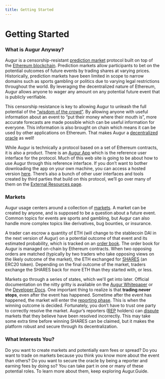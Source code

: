 ```yaml
---
title: Getting Started
---
```

# Getting Started

### What is Augur Anyway?

Augur is a censorship-resistant [prediction market](https://en.wikipedia.org/wiki/Prediction_market) protocol built on top of the [Ethereum blockchain](https://www.ethereum.org/). Prediction markets allow participants to bet on the potential outcomes of future events by trading shares at varying prices. Historically, prediction markets have been limited in scope to narrow domains such as sports gambling or politics due to varying legal restrictions throughout the world. By leveraging the decentralized nature of Ethereum, Augur allows anyone to wager any amount on any potential future event that is publicly verifiable. 

This censorship resistance is key to allowing Augur to unleash the full potential of the [“wisdom of the crowd”](https://en.wikipedia.org/wiki/Wisdom_of_the_crowd). By allowing anyone with useful information about an event to “put their money where their mouth is”, more accurate forecasts are made possible which can be useful information for everyone. This information is also brought on chain which means it can be used by other applications on Ethereum. That makes Augur a [decentralized oracle](https://augur.guide/glossary.html#Decentralized%20Oracle) as well!

While Augur is technically a protocol based on a set of Ethereum contracts, it is also a product. There is an [Augur App](https://www.augur.net/#download) which is the reference user interface for the protocol. Much of this web site is going to be about how to use Augur through this reference interface. If you don’t want to bother downloading the app on your own machine, you can access a hosted version [here](https://augur.casino). There’s also a bunch of other user interfaces and tools created by third parties that build on this protocol, we’ll go over many of them on the [External Resources page](https://augur.guide/6-external-resources.html).

### Markets

Augur usage centers around a collection of [markets](https://augur.guide/glossary.html#Market). A market can be created by anyone, and is supposed to be a question about a future event. Common topics for events are sports and gambling, but Augur can also handle more complex topics like derivatives, bug bounties, or insurance. 

A trader can escrow a quantity of ETH (will change to the stablecoin DAI in the next version of Augur) on a potential outcome of that event and its estimated probability, which is tracked on an [order book](https://augur.guide/glossary.html#Order%20Book). The order book for Augur is managed on-chain by Ethereum contracts. When two opposing orders are matched (typically by two traders who take opposing views on the likely outcome of the market), the ETH exchanged for [SHARES](https://augur.guide/glossary.html#Share) (an ERC20 token). Depending on the final outcome of the market, traders exchange the SHARES back for more ETH than they started with, or less.

Markets go through a series of states, which we'll get into later. Official documentation on the nitty gritty is available on the [Augur Whitepaper](https://www.augur.net/whitepaper.pdf) or the [Developer Docs](https://docs.augur.net). One important thing to realize is that **trading never stops**, even after the event has happened. Sometime after the event has happened, the market will enter the [reporting phase](https://augur.guide/4-reporters/1-reporting-process.html). This is when the winning outcome is decided. Fortunately, you don’t have to trust one party to correctly resolve the market. Augur’s reporters ([REP](https://augur.guide/glossary.html#REP) holders) can [dispute](https://augur.guide/glossary.html#Dispute) markets that they believe have been resolved incorrectly. This may take some extra time before winning SHARES can be claimed, but it makes the platform robust and secure through its decentralization.

### What Interests You?

Do you want to create markets and potentially earn fees or spread? Do you want to trade on markets because you think you know more about the event than others? Do you want to secure the oracle by being a reporter and earning fees by doing so? You can take part in one or many of these potential roles. To learn more about them, keep exploring Augur.Guide.
